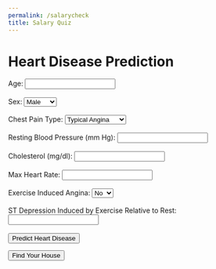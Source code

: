 ```yaml
---
permalink: /salarycheck
title: Salary Quiz
---
```

<html lang="en">
<head>
    <meta charset="UTF-8">
    <meta name="viewport" content="width=device-width, initial-scale=1.0">
    <title>Heart Disease Prediction</title>
</head>
<body>
    <h1>Heart Disease Prediction</h1>
    <form id="heartDiseaseForm">
        <label for="age">Age:</label>
        <input type="number" id="age" name="age" required><br><br>
        <label for="sex">Sex:</label>
        <select id="sex" name="sex" required>
            <option value="1">Male</option>
            <option value="0">Female</option>
        </select><br><br>
        <label for="chestPainType">Chest Pain Type:</label>
        <select id="chestPainType" name="chestPainType" required>
            <option value="1">Typical Angina</option>
            <option value="2">Atypical Angina</option>
            <option value="3">Non-anginal Pain</option>
            <option value="4">Asymptomatic</option>
        </select><br><br>
        <label for="restingBPS">Resting Blood Pressure (mm Hg):</label>
        <input type="number" id="restingBPS" name="restingBPS" required><br><br>
        <label for="cholesterol">Cholesterol (mg/dl):</label>
        <input type="number" id="cholesterol" name="cholesterol" required><br><br>
        <label for="maxHeartRate">Max Heart Rate:</label>
        <input type="number" id="maxHeartRate" name="maxHeartRate" required><br><br>
        <label for="exerciseAngina">Exercise Induced Angina:</label>
        <select id="exerciseAngina" name="exerciseAngina" required>
            <option value="0">No</option>
            <option value="1">Yes</option>
        </select><br><br>
        <label for="oldpeak">ST Depression Induced by Exercise Relative to Rest:</label>
        <input type="number" id="oldpeak" name="oldpeak" step="0.01" required><br><br>
        <button type="button" onclick="predictHeartDisease()">Predict Heart Disease</button>
    </form>
    <div id="predictionResult"></div>
    <script>
        function predictHeartDisease() {
            var form = document.getElementById('heartDiseaseForm');
            var predictionResult = document.getElementById('predictionResult');
            var formData = new FormData(form);
            fetch('http://localhost:8084/api/heart_disease/predict', {
                method: 'POST',
                headers: {
                    'Content-Type': 'application/json',
                    'Accept': 'application/json'
                },
                body: JSON.stringify(Object.fromEntries(formData))
            })
            .then(response => response.json())
            .then(data => {
                var predictionMessage;
                if (data['Prediction'] === 1) {
                    predictionMessage = 'Likelihood of Heart Disease: High';
                } else {
                    predictionMessage = 'Likelihood of Heart Disease: Low';
                }
                predictionResult.innerText = predictionMessage;
            })
            .catch(error => {
                console.error('Error:', error);
            });
        }
    </script>
</body>
</html>


<button onclick="location.href='{{site.baseurl}}/houses'" type="button">
         Find Your House</button>

